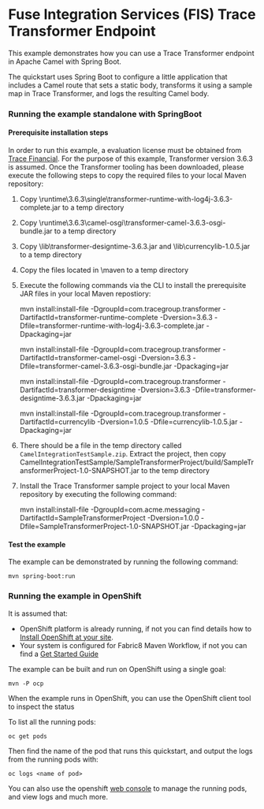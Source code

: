 # Fuse Integration Services (FIS) Trace Transformer Endpoint

This example demonstrates how you can use a Trace Transformer endpoint in Apache Camel with Spring Boot.

The quickstart uses Spring Boot to configure a little application that includes a Camel route that sets a static body, transforms it using a sample map in Trace Transformer, and logs the resulting Camel body.

### Running the example standalone with SpringBoot

#### Prerequisite installation steps

In order to run this example, a evaluation license must be obtained from [Trace Financial](https://www.tracefinancial.com/contact-us).  For the purpose of this example, Transformer version 3.6.3 is assumed.  Once the Transformer tooling has been downloaded, please execute the following steps to copy the required files to your local Maven repository:

1. Copy <transformer-install-dir>\runtime\3.6.3\single\transformer-runtime-with-log4j-3.6.3-complete.jar to a temp directory

2. Copy <transformer-install-dir>\runtime\3.6.3\camel-osgi\transformer-camel-3.6.3-osgi-bundle.jar to a temp directory

3. Copy <transformer-install-dir>\lib\transformer-designtime-3.6.3.jar and <transformer-install-dir>\lib\currencylib-1.0.5.jar to a temp directory

4. Copy the files located in <transformer-install-dir>\maven to a temp directory

5. Execute the following commands via the CLI to install the prerequisite JAR files in your local Maven repostiory:

	mvn install:install-file -DgroupId=com.tracegroup.transformer -DartifactId=transformer-runtime-complete -Dversion=3.6.3 -Dfile=transformer-runtime-with-log4j-3.6.3-complete.jar -Dpackaging=jar

	mvn install:install-file -DgroupId=com.tracegroup.transformer -DartifactId=transformer-camel-osgi -Dversion=3.6.3 -Dfile=transformer-camel-3.6.3-osgi-bundle.jar -Dpackaging=jar

	mvn install:install-file -DgroupId=com.tracegroup.transformer -DartifactId=transformer-designtime -Dversion=3.6.3 -Dfile=transformer-designtime-3.6.3.jar -Dpackaging=jar

	mvn install:install-file -DgroupId=com.tracegroup.transformer -DartifactId=currencylib -Dversion=1.0.5 -Dfile=currencylib-1.0.5.jar -Dpackaging=jar
	
6.  There should be a file in the temp directory called `CamelIntegrationTestSample.zip`.  Extract the project, then copy CamelIntegrationTestSample/SampleTransformerProject/build/SampleTransformerProject-1.0-SNAPSHOT.jar to the temp directory

7. Install the Trace Transformer sample project to your local Maven repository by executing the following command:

	mvn install:install-file -DgroupId=com.acme.messaging -DartifactId=SampleTransformerProject -Dversion=1.0.0 -Dfile=SampleTransformerProject-1.0-SNAPSHOT.jar -Dpackaging=jar

#### Test the example

The example can be demonstrated by running the following command:

    mvn spring-boot:run

### Running the example in OpenShift

It is assumed that:
- OpenShift platform is already running, if not you can find details how to [Install OpenShift at your site](https://docs.openshift.com/container-platform/3.3/install_config/index.html).
- Your system is configured for Fabric8 Maven Workflow, if not you can find a [Get Started Guide](https://access.redhat.com/documentation/en/red-hat-jboss-middleware-for-openshift/3/single/red-hat-jboss-fuse-integration-services-20-for-openshift/)

The example can be built and run on OpenShift using a single goal:

    mvn -P ocp

When the example runs in OpenShift, you can use the OpenShift client tool to inspect the status

To list all the running pods:

    oc get pods

Then find the name of the pod that runs this quickstart, and output the logs from the running pods with:

    oc logs <name of pod>

You can also use the openshift [web console](https://docs.openshift.com/container-platform/3.3/getting_started/developers_console.html#developers-console-video) to manage the
running pods, and view logs and much more.

